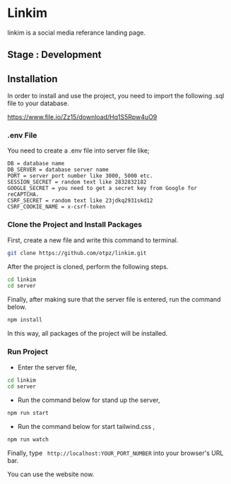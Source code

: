 
# Linkim

linkim is a social media referance landing page.

## Stage : Development

## Installation
In order to install and use the project, you need to import the following .sql file to your database.

https://www.file.io/Zz15/download/Hq1S5Rpw4uO9

### .env File
You need to create a .env file into server file like;

```.env
DB = database name
DB_SERVER = database server name
PORT = server port number like 3000, 5000 etc.
SESSION_SECRET = random text like 2832832182
GOOGLE_SECRET = you need to get a secret key from Google for reCAPTCHA.
CSRF_SECRET = random text like 23jdkq2931skd12
CSRF_COOKIE_NAME = x-csrf-token 
```

### Clone the Project and Install Packages
First, create a new file and write this command to terminal.
```bash
git clone https://github.com/otpz/linkim.git
```
After the project is cloned, perform the following steps.
```bash
cd linkim 
cd server
```
Finally, after making sure that the server file is entered, run the command below.
```bash
npm install
```
In this way, all packages of the project will be installed.

### Run Project
* Enter the server file,
```bash
cd linkim 
cd server
```
* Run the command below for stand up the server,
```bash
npm run start
```
* Run the command below for start tailwind.css ,
```bash
npm run watch
```
Finally, type ``` http://localhost:YOUR_PORT_NUMBER``` into your browser's URL bar.

You can use the website now.
